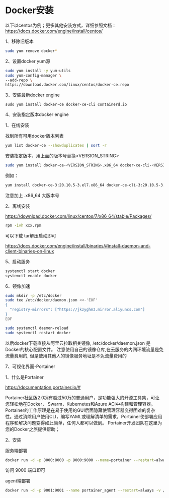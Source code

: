 # Docker安装

以下以centos为例；更多其他安装方式，详细参照文档： https://docs.docker.com/engine/install/centos/



1、移除旧版本

```bash
sudo yum remove docker*
```



2、设置docker yum源

```bash
sudo yum install -y yum-utils
sudo yum-config-manager \
--add-repo \
https://download.docker.com/linux/centos/docker-ce.repo
```

3、安装最新docker engine

```
sudo yum install docker-ce docker-ce-cli containerd.io
```

4、安装指定版本docker engine

1、在线安装

找到所有可用docker版本列表

```bash
yum list docker-ce --showduplicates | sort -r
```

安装指定版本，用上面的版本号替换<VERSION_STRING>

```bash
sudo yum install docker-ce-<VERSION_STRING>.x86_64 docker-ce-cli-<VERSION_STRING>.x86_64 containerd.io
```

例如：

```bash
yum install docker-ce-3:20.10.5-3.el7.x86_64 docker-ce-cli-3:20.10.5-3.el7.x86_64 containerd.io
```

注意加上 .x86_64 大版本号



2、离线安装  

https://download.docker.com/linux/centos/7/x86_64/stable/Packages/  

```bash
rpm -ivh xxx.rpm
```

可以下载 tar解压启动即可

https://docs.docker.com/engine/install/binaries/#install-daemon-and-client-binaries-on-linux



5、启动服务

```bash
systemctl start docker
systemctl enable docker
```



6、镜像加速  

```bash
sudo mkdir -p /etc/docker
sudo tee /etc/docker/daemon.json <<-'EOF'
{
  "registry-mirrors": ["https://jkzyghm3.mirror.aliyuncs.com"]
}
EOF

sudo systemctl daemon-reload
sudo systemctl restart docker
```

以后docker下载直接从阿里云拉取相关镜像,  /etc/docker/daemon.json 是Docker的核心配置文件。  注意使用自己的镜像仓库,在云服务的内网环境流量是免流量费用的, 但是使用其他人的镜像服务地址是不免流量费用的



7、可视化界面-Portainer  

1、什么是Portainer

https://documentation.portainer.io/#

Portainer社区版2.0拥有超过50万的普通用户，是功能强大的开源工具集，可让您轻松地在Docker， Swarm，Kubernetes和Azure ACI中构建和管理容器。 Portainer的工作原理是在易于使用的GUI后面隐藏使管理容器变得困难的复杂性。通过消除用户使用CLI，编写YAML或理解清单的需求，Portainer使部署应用程序和解决问题变得如此简单，任何人都可以做到。 Portainer开发团队在这里为您的Docker之旅提供帮助；



2、安装  

服务端部署

```bash
docker run -d -p 8000:8000 -p 9000:9000 --name=portainer --restart=always -v /var/run/docker.sock:/var/run/docker.sock -v portainer_data:/data portainer/portainer-ce
```

访问 9000 端口即可



agent端部署

```bash
docker run -d -p 9001:9001 --name portainer_agent --restart=always -v /var/run/docker.sock:/var/run/docker.sock -v /var/lib/docker/volumes:/var/lib/docker/volumes portainer/agent
```

